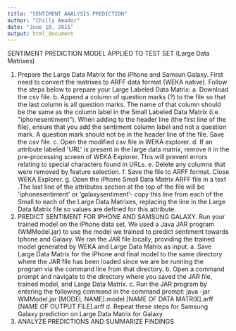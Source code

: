 ```yaml
---
title: "SENTIMENT ANALYSIS PREDICTION"
author: "Chilly Amador"
date: "June 10, 2015"
output: html_document
---
```


SENTIMENT PREDICTION MODEL APPLIED TO TEST SET (Large Data Matrixes)

1. Prepare the Large Data Matrix for the iPhone and Samsun Galaxy. First need to convert the matrixes to ARFF data format (WEKA native). Follow the steps below to prepare your Large Labeled Data Matrix:
a.  Download the csv file.
b.	Append a column of question marks (?) to the file so that the last column is all question marks. The name of that column should be the same as the column label in the Small Labeled Data Matrix (i.e. "iphonesentiment"). When adding to the header line (the first line of the file), ensure that you add the sentiment column label and not a question mark. A question mark should not be in the header line of the file. Save the csv file.
c.	Open the modified csv file in WEKA explorer.
d.	If an attribute labeled 'URL' is present in the large data matrix, remove it in the pre-processing screen of WEKA Explorer. This will prevent errors relating to special characters found in URLs.
e.	Delete any columns that were removed by feature selection.
f.	Save the file to ARFF format. Close WEKA Explorer.
g.	Open the iPhone Small Data Matrix ARFF file in a text .The last line of the attributes section at the top of the file will be 'iphonesentiment'  or ‘galaxysentiment’- copy this line from each of the Small to each of the Large Data Matrixes, replacing the line in the Large Data Matrix file so values are defined for this attribute.
2. PREDICT SENTIMENT FOR IPHONE AND SAMSUNG GALAXY.
Run your trained model on the iPhone data set. We used a Java JAR program (WMModel.jar) to use the model we trained to predict sentiment towards Iphone and Galaxy. We ran the JAR file locally, providing the trained model generated by WEKA and Large  Data Matrix as input.
a.	Save Large Data Matrix for the iPhone and final model to the same directory where the JAR file has been loaded since we are be running the program via the command line from that directory.
b.	Open a command prompt and navigate to the directory where you saved the JAR file, trained model, and Large Data Matrix.
c.	Run the JAR program by entering the following command in the command prompt: java -jar WMModel.jar [MODEL NAME].model [NAME OF DATA MATRIX].arff [NAME OF OUTPUT FILE].arff
d.	Repeat these steps for Samsung Galaxy prediction on Large Data Matrix for Galaxy
2.	ANALYZE PREDICTIONS AND SUMMARIZE FINDINGS
